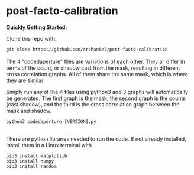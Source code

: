 # post-facto-calibration

**Quickly Getting Started:**<br />

Clone this repo with:

`git clone https://github.com/Archan6el/post-facto-calibration`
<br /><br />
The 4 "codedaperture" files are variations of each other. They all differ in terms of the count, or shadow cast from the mask, resulting in different cross correlation graphs. All of them share the same mask, which is where they are similar

Simply run any of the 4 files using python3 and 3 graphs will automatically be generated. The first graph is the mask, the second graph is the counts (cast shadow), and the third is the cross correlation graph between the mask and shadow. 

`python3 codedaperture-[VERSION].py` 
<br /><br />

There are python libraries needed to run the code. If not already installed, install them in a Linux terminal with

`pip3 install matplotlib`<br />
`pip3 install numpy` <br />
`pip3 install random`<br />
